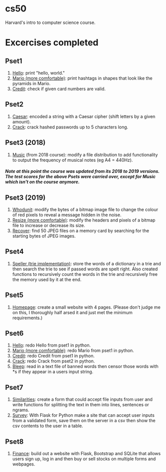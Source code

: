 # cs50
Harvard's intro to computer science course.

# Excercises completed

## Pset1
1. [Hello](https://docs.cs50.net/2018/x/psets/1/hello/hello.html): print "hello, world."
2. [Mario (more comfortable)](https://docs.cs50.net/2018/x/psets/1/mario/more/mario.html): print hashtags in shapes that look like the pyramids in Mario.
3. [Credit](https://docs.cs50.net/2018/x/psets/1/credit/credit.html): check if given card numbers are valid.


## Pset2
1. [Caesar](https://docs.cs50.net/2018/x/psets/2/caesar/caesar.html): encoded a string with a Caesar cipher (shift letters by a given amount).
2. [Crack](https://docs.cs50.net/2018/x/psets/2/crack/crack.html): crack hashed passwords up to 5 characters long.


## Pset3 (2018)
1. [Music](https://docs.cs50.net/2018/x/psets/3/music/music.html) (from 2018 course): modify a file distribution to add functionality to output the frequency of musical notes (eg A4 = 440Hz).


##### Note at this point the course was updated from its 2018 to 2019 versions. The test scores for the above Psets were carried over, except for Music which isn't on the course anymore.


## Pset3 (2019)
1. [Whodunit](https://lab.cs50.io/cs50/labs/2019/x/whodunit/): modify the bytes of a bitmap image file to change the colour of red pixels to reveal a message hidden in the noise.
2. [Resize (more comfortable)](https://docs.cs50.net/2019/x/psets/3/resize/more/resize.html): modify the headers and pixels of a bitmap file to increase or decrease its size.
3. [Recover](https://docs.cs50.net/2019/x/psets/3/recover/recover.html): find 50 JPEG files on a memory card by searching for the starting bytes of JPEG images.


## Pset4
1. [Speller (trie implementation)](https://docs.cs50.net/2019/x/psets/4/speller/trie/speller.html): store the words of a dictionary in a trie and then search the trie to see if passed words are spelt right. Also created functions to recursively count the words in the trie and recursively free the memory used by it at the end.


## Pset5
1. [Homepage](https://docs.cs50.net/2019/x/psets/5/homepage/homepage.html): create a small website with 4 pages. (Please don't judge me on this, I thoroughly half arsed it and just met the minimum requirements.)


## Pset6
1. [Hello](https://docs.cs50.net/2019/x/psets/6/sentimental/hello/hello.html): redo Hello from pset1 in python.
2. [Mario (more comfortable)](https://docs.cs50.net/2019/x/psets/6/sentimental/mario/more/mario.html): redo Mario from pset1 in python.
3. [Credit](https://docs.cs50.net/2019/x/psets/6/sentimental/credit/credit.html): redo Credit from pset1 in python.
4. [Crack](https://docs.cs50.net/2019/x/psets/6/sentimental/crack/crack.html): redo Crack from pset2 in python.
5. [Bleep](https://docs.cs50.net/2019/x/psets/6/bleep/bleep.html): read in a text file of banned words then censor those words with \*s if they appear in a users input string.


## Pset7
1. [Similarities](https://docs.cs50.net/2019/x/psets/7/similarities/similarities.html): create a form that could accept file inputs from user and write functions for splitting the text in them into lines, sentences or ngrams.
2. [Survey](https://docs.cs50.net/2019/x/psets/7/survey/survey.html): With Flask for Python make a site that can accept user inputs from a validated form, save them on the server in a csv then show the csv contents to the user in a table.

## Pset8
1. [Finance](https://docs.cs50.net/2019/x/psets/8/finance/finance.html): build out a website with Flask, Bootstrap and SQLite that allows users sign up, log in and then buy or sell stocks on multiple forms and webpages.
